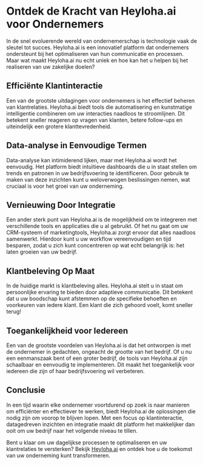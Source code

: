 # Ontdek de Kracht van Heyloha.ai voor Ondernemers

In de snel evoluerende wereld van ondernemerschap is technologie vaak de sleutel tot succes. Heyloha.ai is een innovatief platform dat ondernemers ondersteunt bij het optimaliseren van hun communicatie en processen. Maar wat maakt Heyloha.ai nu echt uniek en hoe kan het u helpen bij het realiseren van uw zakelijke doelen?

## Efficiënte Klantinteractie

Een van de grootste uitdagingen voor ondernemers is het effectief beheren van klantrelaties. Heyloha.ai biedt tools die automatisering en kunstmatige intelligentie combineren om uw interacties naadloos te stroomlijnen. Dit betekent sneller reageren op vragen van klanten, betere follow-ups en uiteindelijk een grotere klanttevredenheid. 

## Data-analyse in Eenvoudige Termen

Data-analyse kan intimiderend lijken, maar met Heyloha.ai wordt het eenvoudig. Het platform biedt intuïtieve dashboards die u in staat stellen om trends en patronen in uw bedrijfsvoering te identificeren. Door gebruik te maken van deze inzichten kunt u weloverwogen beslissingen nemen, wat cruciaal is voor het groei van uw onderneming.  

## Vernieuwing Door Integratie

Een ander sterk punt van Heyloha.ai is de mogelijkheid om te integreren met verschillende tools en applicaties die u al gebruikt. Of het nu gaat om uw CRM-systeem of marketingtools, Heyloha.ai zorgt ervoor dat alles naadloos samenwerkt. Hierdoor kunt u uw workflow vereenvoudigen en tijd besparen, zodat u zich kunt concentreren op wat echt belangrijk is: het laten groeien van uw bedrijf. 

## Klantbeleving Op Maat

In de huidige markt is klantbeleving alles. Heyloha.ai stelt u in staat om persoonlijke ervaring te bieden door adaptieve communicatie. Dit betekent dat u uw boodschap kunt afstemmen op de specifieke behoeften en voorkeuren van iedere klant. Een klant die zich gehoord voelt, komt sneller terug! 

## Toegankelijkheid voor Iedereen

Een van de grootste voordelen van Heyloha.ai is dat het ontworpen is met de ondernemer in gedachten, ongeacht de grootte van het bedrijf. Of u nu een eenmanszaak bent of een groter bedrijf, de tools van Heyloha.ai zijn schaalbaar en eenvoudig te implementeren. Dit maakt het toegankelijk voor iedereen die zijn of haar bedrijfsvoering wil verbeteren.

## Conclusie

In een tijd waarin elke ondernemer voortdurend op zoek is naar manieren om efficiënter en effectiever te werken, biedt Heyloha.ai de oplossingen die nodig zijn om voorop te blijven lopen. Met een focus op klantinteractie, datagedreven inzichten en integratie maakt dit platform het makkelijker dan ooit om uw bedrijf naar het volgende niveau te tillen.  

Bent u klaar om uw dagelijkse processen te optimaliseren en uw klantrelaties te versterken? Bekijk [Heyloha.ai](https://Heyloha.ai) en ontdek hoe u de toekomst van uw onderneming kunt transformeren.